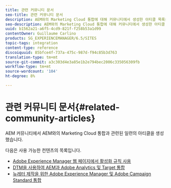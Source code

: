 ```yaml
---
title: 관련 커뮤니티 문서
seo-title: 관련 커뮤니티 문서
description: AEM와의 Marketing Cloud 통합에 대해 커뮤니티에서 생성한 아티클 목록을 찾습니다.
seo-description: AEM와의 Marketing Cloud 통합에 대해 커뮤니티에서 생성한 아티클 목록을 찾습니다.
uuid: b1562a21-a6f5-4cd9-821f-f258b53a1d99
contentOwner: Guillaume Carlino
products: SG_EXPERIENCEMANAGER/6.5/SITES
topic-tags: integration
content-type: reference
discoiquuid: 85bfce4f-737a-475c-987d-f94c85b3d763
translation-type: tm+mt
source-git-commit: a3c303d4e3a85e1b2e794bec2006c335056309fb
workflow-type: tm+mt
source-wordcount: '104'
ht-degree: 8%

---
```



# 관련 커뮤니티 문서{#related-community-articles}

AEM 커뮤니티에서 AEM와의 Marketing Cloud 통합과 관련된 일련의 아티클을 생성했습니다.

다음은 사용 가능한 컨텐츠의 목록입니다.

* [Adobe Experience Manager 웹 페이지에서 활성화 규칙 사용](https://helpx.adobe.com/experience-manager/using/dtm.html)
* [DTM을 사용하여 AEM과 Adobe Analytics 및 Target 통합](https://helpx.adobe.com/experience-manager/using/integrate-digital-marketing-solutions.html)
* [뉴레터 제작을 위한 Adobe Experience Manager 및 Adobe Campaign Standard 통합](https://helpx.adobe.com/experience-manager/using/aem_campaign.html)

